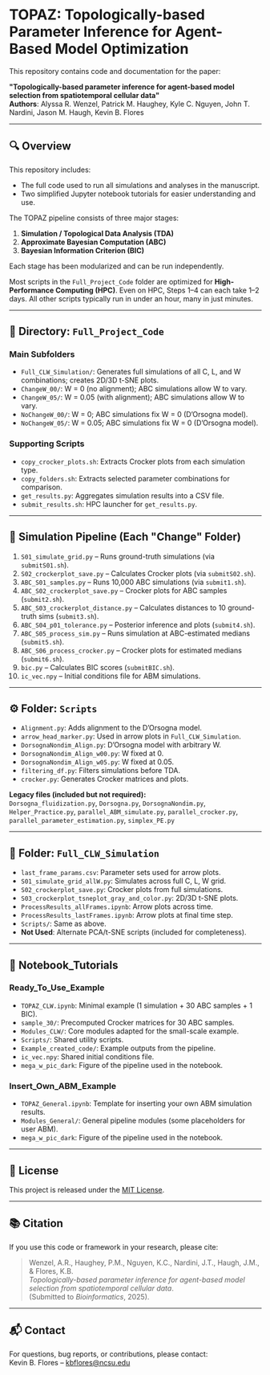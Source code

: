 # TOPAZ: Topologically-based Parameter Inference for Agent-Based Model Optimization

This repository contains code and documentation for the paper:

**"Topologically-based parameter inference for agent-based model selection from spatiotemporal cellular data"**  
**Authors**: Alyssa R. Wenzel, Patrick M. Haughey, Kyle C. Nguyen, John T. Nardini, Jason M. Haugh, Kevin B. Flores  

---

## 🔍 Overview

This repository includes:
- The full code used to run all simulations and analyses in the manuscript.
- Two simplified Jupyter notebook tutorials for easier understanding and use.

The TOPAZ pipeline consists of three major stages:
1. **Simulation / Topological Data Analysis (TDA)**
2. **Approximate Bayesian Computation (ABC)**
3. **Bayesian Information Criterion (BIC)**

Each stage has been modularized and can be run independently.

Most scripts in the `Full_Project_Code` folder are optimized for **High-Performance Computing (HPC)**. Even on HPC, Steps 1–4 can each take 1–2 days. All other scripts typically run in under an hour, many in just minutes.

---

## 📁 Directory: `Full_Project_Code`

### Main Subfolders

- `Full_CLW_Simulation/`: Generates full simulations of all C, L, and W combinations; creates 2D/3D t-SNE plots.
- `ChangeW_00/`: W = 0 (no alignment); ABC simulations allow W to vary.
- `ChangeW_05/`: W = 0.05 (with alignment); ABC simulations allow W to vary.
- `NoChangeW_00/`: W = 0; ABC simulations fix W = 0 (D’Orsogna model).
- `NoChangeW_05/`: W = 0.05; ABC simulations fix W = 0 (D’Orsogna model).

### Supporting Scripts

- `copy_crocker_plots.sh`: Extracts Crocker plots from each simulation type.
- `copy_folders.sh`: Extracts selected parameter combinations for comparison.
- `get_results.py`: Aggregates simulation results into a CSV file.
- `submit_results.sh`: HPC launcher for `get_results.py`.

---

## 🧬 Simulation Pipeline (Each "Change" Folder)

1. `S01_simulate_grid.py` – Runs ground-truth simulations (via `submitS01.sh`).
2. `S02_crockerplot_save.py` – Calculates Crocker plots (via `submitS02.sh`).
3. `ABC_S01_samples.py` – Runs 10,000 ABC simulations (via `submit1.sh`).
4. `ABC_S02_crockerplot_save.py` – Crocker plots for ABC samples (`submit2.sh`).
5. `ABC_S03_crockerplot_distance.py` – Calculates distances to 10 ground-truth sims (`submit3.sh`).
6. `ABC_S04_p01_tolerance.py` – Posterior inference and plots (`submit4.sh`).
7. `ABC_S05_process_sim.py` – Runs simulation at ABC-estimated medians (`submit5.sh`).
8. `ABC_S06_process_crocker.py` – Crocker plots for estimated medians (`submit6.sh`).
9. `bic.py` – Calculates BIC scores (`submitBIC.sh`).
10. `ic_vec.npy` – Initial conditions file for ABM simulations.

---

## ⚙️ Folder: `Scripts`

- `Alignment.py`: Adds alignment to the D’Orsogna model.
- `arrow_head_marker.py`: Used in arrow plots in `Full_CLW_Simulation`.
- `DorsognaNondim_Align.py`: D’Orsogna model with arbitrary W.
- `DorsognaNondim_Align_w00.py`: W fixed at 0.
- `DorsognaNondim_Align_w05.py`: W fixed at 0.05.
- `filtering_df.py`: Filters simulations before TDA.
- `crocker.py`: Generates Crocker matrices and plots.

**Legacy files (included but not required):**  
`Dorsogna_fluidization.py`, `Dorsogna.py`, `DorsognaNondim.py`, `Helper_Practice.py`, `parallel_ABM_simulate.py`, `parallel_crocker.py`, `parallel_parameter_estimation.py`, `simplex_PE.py`

---

## 📁 Folder: `Full_CLW_Simulation`

- `last_frame_params.csv`: Parameter sets used for arrow plots.
- `S01_simulate_grid_allW.py`: Simulates across full C, L, W grid.
- `S02_crockerplot_save.py`: Crocker plots from full simulations.
- `S03_crockerplot_tsneplot_gray_and_color.py`: 2D/3D t-SNE plots.
- `ProcessResults_allFrames.ipynb`: Arrow plots across time.
- `ProcessResults_lastFrames.ipynb`: Arrow plots at final time step.
- `Scripts/`: Same as above.
- **Not Used**: Alternate PCA/t-SNE scripts (included for completeness).

---

## 📓 Notebook_Tutorials

### Ready_To_Use_Example

- `TOPAZ_CLW.ipynb`: Minimal example (1 simulation + 30 ABC samples + 1 BIC).
- `sample_30/`: Precomputed Crocker matrices for 30 ABC samples.
- `Modules_CLW/`: Core modules adapted for the small-scale example.
- `Scripts/`: Shared utility scripts.
- `Example_created_code/`: Example outputs from the pipeline.
- `ic_vec.npy`: Shared initial conditions file.
- `mega_w_pic_dark`: Figure of the pipeline used in the notebook.

### Insert_Own_ABM_Example

- `TOPAZ_General.ipynb`: Template for inserting your own ABM simulation results.
- `Modules_General/`: General pipeline modules (some placeholders for user ABM).
- `mega_w_pic_dark`: Figure of the pipeline used in the notebook.

---

## 📝 License

This project is released under the [MIT License](LICENSE).

---

## 📚 Citation

If you use this code or framework in your research, please cite:

> Wenzel, A.R., Haughey, P.M., Nguyen, K.C., Nardini, J.T., Haugh, J.M., & Flores, K.B.  
> _Topologically-based parameter inference for agent-based model selection from spatiotemporal cellular data_.  
> (Submitted to *Bioinformatics*, 2025).

---

## 📬 Contact

For questions, bug reports, or contributions, please contact:  
Kevin B. Flores – [kbflores@ncsu.edu](mailto:kbflores@ncsu.edu)
